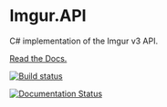 # Imgur.API
C# implementation of the Imgur v3 API.

[Read the Docs.](http://imgurapi.readthedocs.org/en/latest/)

[![Build status](https://ci.appveyor.com/api/projects/status/mc9e8obnwqync0ub?svg=true)](https://ci.appveyor.com/project/DamienDennehy/imgur-api)

[![Documentation Status](https://readthedocs.org/projects/imgurapi/badge/?version=latest)](https://readthedocs.org/projects/imgurapi/?badge=latest)
